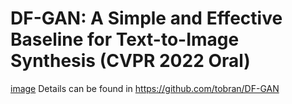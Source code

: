 # DF-GAN: A Simple and Effective Baseline for Text-to-Image Synthesis (CVPR 2022 Oral)
[image](https://github.com/tobran/DF-GAN/blob/master/framework.png)
Details can be found in <a href="https://github.com/tobran/DF-GAN">https://github.com/tobran/DF-GAN</a>

